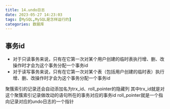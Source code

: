 ```yaml
---
title: 14.undo日志
date: 2023-05-27 14:23:03
tags: [MySQL,MySQL是怎样运行的]
categories: 数据库
---
```


## 事务id
- 对于只读事务来说，只有在它第一次对某个用户创建的临时表执行增、删、改操作时才会为这个事务分配一个事务id
- 对于读写事务来说，只有在它第一次对某个表（包括用户创建的临时表）执行增、删、改操作时才会为这个事务分配一个事务id

聚簇索引的记录还会自动添加名为trx_id、roll_pointer的隐藏列
其中trx_id就是对这个聚簇索引记录做改动的语句所在的事务对应的事务id
roll_pointer就是一个指向记录对应的undo日志的一个指针
